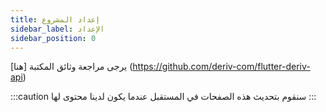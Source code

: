 ```yaml
---
title: إعداد المشروع
sidebar_label: الإعداد
sidebar_position: 0
---
```


يرجى مراجعة وثائق المكتبة [هنا] (https://github.com/deriv-com/flutter-deriv-api)

:::caution
سنقوم بتحديث هذه الصفحات في المستقبل عندما يكون لدينا محتوى لها
:::

